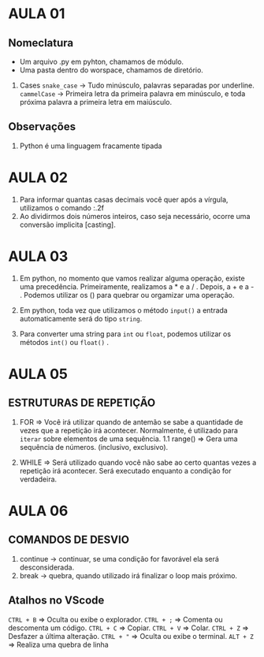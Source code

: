 # AULA 01

## Nomeclatura
- Um arquivo .py em pyhton, chamamos de módulo.
- Uma pasta dentro do worspace, chamamos de diretório.

1. Cases
``snake_case`` -> Tudo minúsculo, palavras separadas por underline.
``cammelCase`` -> Primeira letra da primeira palavra em minúsculo, e toda próxima palavra a primeira letra em maiúsculo.

## Observações
1. Python é uma linguagem fracamente tipada

# AULA 02

1. Para informar quantas casas decimais você quer após a vírgula, utilizamos o comando :.2f
2. Ao dividirmos dois números inteiros, caso seja necessário, ocorre uma conversão implicita [casting].

# AULA 03
1. Em python, no momento que vamos realizar alguma operação, existe uma precedência.
 Primeiramente, realizamos a * e a / . 
 Depois, a + e a - .
 Podemos utilizar os () para quebrar ou orgamizar uma operação.

 2. Em python, toda vez que utilizamos o método `input()` a entrada automaticamente será do tipo `string`.

 3. Para converter uma string para `int` ou `float`, podemos utilizar os métodos `int()` ou `float()` . 

# AULA 05 

## ESTRUTURAS DE REPETIÇÃO
1. FOR
=> Você irá utilizar quando de antemão se sabe a quantidade de vezes que a 
repetição irá acontecer. Normalmente, é utilizado para `iterar` sobre 
elementos de uma sequência.
1.1 range() => Gera uma sequência de números. (inclusivo, exclusivo).

2. WHILE
=> Será utilizado quando você não sabe ao certo quantas vezes a repetição irá acontecer. Será executado enquanto a condição for verdadeira.

# AULA 06
## COMANDOS DE DESVIO
1. continue -> continuar, se uma condição for favorável ela será desconsiderada.
2. break -> quebra, quando utilizado irá finalizar o loop mais próximo.






## Atalhos no VScode
``CTRL + B`` => Oculta ou exibe o explorador.
``CTRL + ;`` => Comenta ou descomenta um código.
``CTRL + C`` => Copiar.
``CTRL + V`` => Colar.
``CTRL + Z`` => Desfazer a última alteração.
``CTRL + "`` => Oculta ou exibe o terminal.
``ALT + Z`` => Realiza uma quebra de linha

